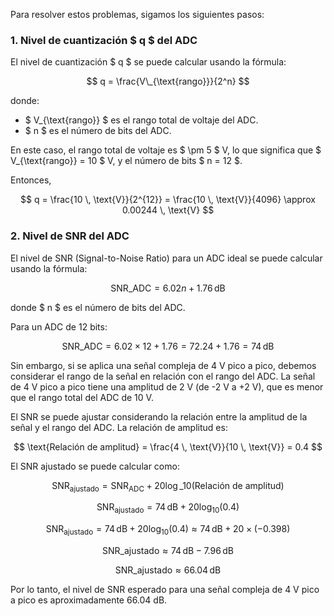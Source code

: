Para resolver estos problemas, sigamos los siguientes pasos:

### 1. Nivel de cuantización $ q $ del ADC

El nivel de cuantización $ q $ se puede calcular usando la fórmula:

$$ q = \frac{V\_{\text{rango}}}{2^n} $$

donde:

- $ V\_{\text{rango}} $ es el rango total de voltaje del ADC.
- $ n $ es el número de bits del ADC.

En este caso, el rango total de voltaje es $ \pm 5 $ V, lo que significa que $ V\_{\text{rango}} = 10 $ V, y el número de bits $ n = 12 $.

Entonces,

$$ q = \frac{10 \, \text{V}}{2^{12}} = \frac{10 \, \text{V}}{4096} \approx 0.00244 \, \text{V} $$

### 2. Nivel de SNR del ADC

El nivel de SNR (Signal-to-Noise Ratio) para un ADC ideal se puede calcular usando la fórmula:

$$ \text{SNR}\_{\text{ADC}} = 6.02n + 1.76 \, \text{dB} $$

donde $ n $ es el número de bits del ADC.

Para un ADC de 12 bits:

$$ \text{SNR}\_{\text{ADC}} = 6.02 \times 12 + 1.76 = 72.24 + 1.76 = 74 \, \text{dB} $$

Sin embargo, si se aplica una señal compleja de 4 V pico a pico, debemos considerar el rango de la señal en relación con el rango del ADC. La señal de 4 V pico a pico tiene una amplitud de 2 V (de -2 V a +2 V), que es menor que el rango total del ADC de 10 V.

El SNR se puede ajustar considerando la relación entre la amplitud de la señal y el rango del ADC. La relación de amplitud es:

$$ \text{Relación de amplitud} = \frac{4 \, \text{V}}{10 \, \text{V}} = 0.4 $$

El SNR ajustado se puede calcular como:

$$ \text{SNR}_{\text{ajustado}} = \text{SNR}_{\text{ADC}} + 20 \log\_{10}(\text{Relación de amplitud}) $$

$$ \text{SNR}_{\text{ajustado}} = 74 \, \text{dB} + 20 \log_{10}(0.4) $$

$$ \text{SNR}_{\text{ajustado}} = 74 \, \text{dB} + 20 \log_{10}(0.4) \approx 74 \, \text{dB} + 20 \times (-0.398) $$

$$ \text{SNR}\_{\text{ajustado}} \approx 74 \, \text{dB} - 7.96 \, \text{dB} $$

$$ \text{SNR}\_{\text{ajustado}} \approx 66.04 \, \text{dB} $$

Por lo tanto, el nivel de SNR esperado para una señal compleja de 4 V pico a pico es aproximadamente 66.04 dB.
